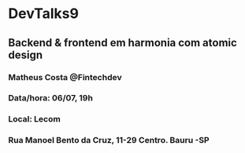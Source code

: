 # DevTalks9

## Backend & frontend em harmonia com atomic design

### Matheus Costa @Fintechdev

### Data/hora: 06/07, 19h
### Local: Lecom 
### Rua Manoel Bento da Cruz, 11-29 Centro. Bauru -SP


